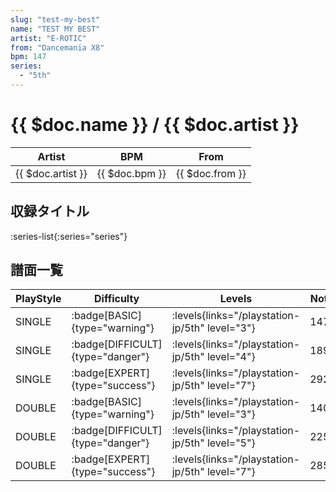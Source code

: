 ```yaml
---
slug: "test-my-best"
name: "TEST MY BEST"
artist: "E-ROTIC"
from: "Dancemania X8"
bpm: 147
series:
  - "5th"
---
```


# {{ $doc.name }} / {{ $doc.artist }}

|Artist|BPM|From|
|------|---|----|
|{{ $doc.artist }}|{{ $doc.bpm }}|{{ $doc.from }}|

## 収録タイトル

:series-list{:series="series"}

## 譜面一覧

|PlayStyle|Difficulty|Levels|Notes|Movie|
|---------|----------|------|-----|-----|
|SINGLE| :badge[BASIC]{type="warning"}|<div class="field is-grouped is-grouped-multiline"> :levels{links="/playstation-jp/5th" level="3"}</div>|147/0||
|SINGLE| :badge[DIFFICULT]{type="danger"}|<div class="field is-grouped is-grouped-multiline"> :levels{links="/playstation-jp/5th" level="4"}</div>|189/0||
|SINGLE| :badge[EXPERT]{type="success"}|<div class="field is-grouped is-grouped-multiline"> :levels{links="/playstation-jp/5th" level="7"}</div>|292/0||
|DOUBLE| :badge[BASIC]{type="warning"}|<div class="field is-grouped is-grouped-multiline"> :levels{links="/playstation-jp/5th" level="3"}</div>|140/0||
|DOUBLE| :badge[DIFFICULT]{type="danger"}|<div class="field is-grouped is-grouped-multiline"> :levels{links="/playstation-jp/5th" level="5"}</div>|225/0||
|DOUBLE| :badge[EXPERT]{type="success"}|<div class="field is-grouped is-grouped-multiline"> :levels{links="/playstation-jp/5th" level="7"}</div>|285/0||
